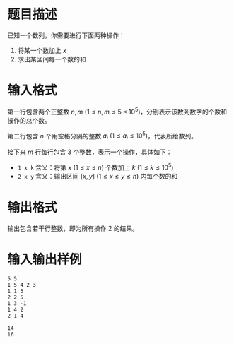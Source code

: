 # 题目描述

已知一个数列，你需要进行下面两种操作：

1. 将某一个数加上 $x$
2. 求出某区间每一个数的和

# 输入格式

第一行包含两个正整数 $n,m~(1 \leq n,m \leq 5 \times {10}^5)$，分别表示该数列数字的个数和操作的总个数。

第二行包含 $n$ 个用空格分隔的整数 $a_i~(1 \leq a_i \leq {10}^5)$，代表所给数列。

接下来 $m$ 行每行包含 $3$ 个整数，表示一个操作，具体如下：

* `1 x k`  含义：将第 $x~(1 \leq x \leq n)$ 个数加上 $k~(1 \leq k \leq {10}^5)$
* `2 x y`  含义：输出区间 $[x,y]~(1 \leq x \leq y \leq n)$ 内每个数的和

# 输出格式

输出包含若干行整数，即为所有操作 $2$ 的结果。

# 输入输出样例

```input1
5 5
1 5 4 2 3
1 1 3
2 2 5
1 3 -1
1 4 2
2 1 4
```

```output1
14
16
```
